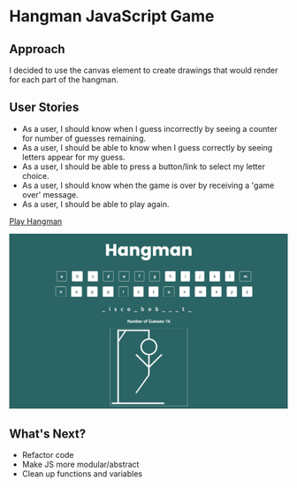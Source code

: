 # Hangman JavaScript Game

## Approach

I decided to use the canvas element to create drawings that would render for each part of the hangman.

## User Stories

- As a user, I should know when I guess incorrectly by seeing a counter for number of guesses remaining.
- As a user, I should be able to know when I guess correctly by seeing letters appear for my guess.
- As a user, I should be able to press a button/link to select my letter choice.
- As a user, I should know when the game is over by receiving a 'game over' message.
- As a user, I should be able to play again.

[Play Hangman](https://megancoyle.github.io/hangman/)

[![Hangman Screenshot](hangman.jpg)](https://megancoyle.github.io/hangman/)

## What's Next?

- Refactor code
- Make JS more modular/abstract
- Clean up functions and variables
